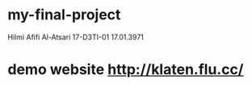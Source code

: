 # my-final-project
Hilmi Afifi Al-Atsari
17-D3TI-01
17.01.3971
# demo website http://klaten.flu.cc/
